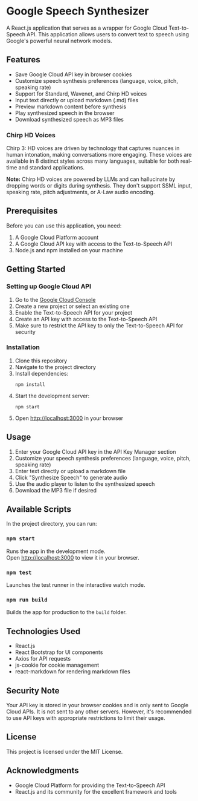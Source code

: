 # Google Speech Synthesizer

A React.js application that serves as a wrapper for Google Cloud Text-to-Speech API. This application allows users to convert text to speech using Google's powerful neural network models.

## Features

- Save Google Cloud API key in browser cookies
- Customize speech synthesis preferences (language, voice, pitch, speaking rate)
- Support for Standard, Wavenet, and Chirp HD voices
- Input text directly or upload markdown (.md) files
- Preview markdown content before synthesis
- Play synthesized speech in the browser
- Download synthesized speech as MP3 files

### Chirp HD Voices

Chirp 3: HD voices are driven by technology that captures nuances in human intonation, making conversations more engaging. These voices are available in 8 distinct styles across many languages, suitable for both real-time and standard applications.

**Note:** Chirp HD voices are powered by LLMs and can hallucinate by dropping words or digits during synthesis. They don't support SSML input, speaking rate, pitch adjustments, or A-Law audio encoding.


## Prerequisites

Before you can use this application, you need:

1. A Google Cloud Platform account
2. A Google Cloud API key with access to the Text-to-Speech API
3. Node.js and npm installed on your machine

## Getting Started

### Setting up Google Cloud API

1. Go to the [Google Cloud Console](https://console.cloud.google.com/)
2. Create a new project or select an existing one
3. Enable the Text-to-Speech API for your project
4. Create an API key with access to the Text-to-Speech API
5. Make sure to restrict the API key to only the Text-to-Speech API for security

### Installation

1. Clone this repository
2. Navigate to the project directory
3. Install dependencies:
   ```
   npm install
   ```
4. Start the development server:
   ```
   npm start
   ```
5. Open [http://localhost:3000](http://localhost:3000) in your browser

## Usage

1. Enter your Google Cloud API key in the API Key Manager section
2. Customize your speech synthesis preferences (language, voice, pitch, speaking rate)
3. Enter text directly or upload a markdown file
4. Click "Synthesize Speech" to generate audio
5. Use the audio player to listen to the synthesized speech
6. Download the MP3 file if desired

## Available Scripts

In the project directory, you can run:

### `npm start`

Runs the app in the development mode.\
Open [http://localhost:3000](http://localhost:3000) to view it in your browser.

### `npm test`

Launches the test runner in the interactive watch mode.

### `npm run build`

Builds the app for production to the `build` folder.

## Technologies Used

- React.js
- React Bootstrap for UI components
- Axios for API requests
- js-cookie for cookie management
- react-markdown for rendering markdown files

## Security Note

Your API key is stored in your browser cookies and is only sent to Google Cloud APIs. It is not sent to any other servers. However, it's recommended to use API keys with appropriate restrictions to limit their usage.

## License

This project is licensed under the MIT License.

## Acknowledgments

- Google Cloud Platform for providing the Text-to-Speech API
- React.js and its community for the excellent framework and tools

